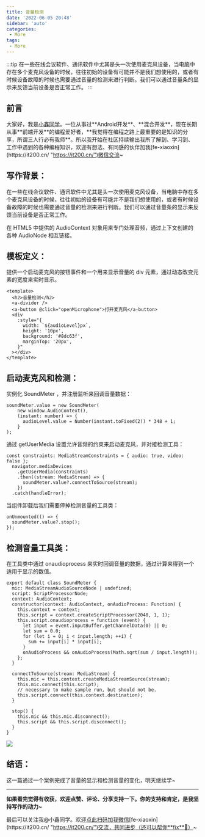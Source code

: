 ```yaml
---
title: 音量检测
date: '2022-06-05 20:48'
sidebar: 'auto'
categories:
 - More
tags:
 - More
---
```


:::tip
在一些在线会议软件、通讯软件中尤其是头一次使用麦克风设备，当电脑中存在多个麦克风设备的时候，往往初始的设备有可能并不是我们想使用的，或者有时候设备故障的时候也需要通过音量的检测来进行判断。我们可以通过音量条的显示来反馈当前设备是否正常工作。
:::

<!-- more -->

## 前言

大家好，我是[小鑫同学](https://it200.cn/ "https://it200.cn/")。一位从事过**Android开发**、**混合开发**，现在长期从事**前端开发**的编程爱好者，**我觉得在编程之路上最重要的是知识的分享，所谓三人行必有我师**。所以我开始在社区持续输出我所了解到、学习到、工作中遇到的各种编程知识，欢迎有想法、有同感的伙伴加我[fe-xiaoxin](https://it200.cn/ "https://it200.cn/")微信交流~

## 写作背景：

在一些在线会议软件、通讯软件中尤其是头一次使用麦克风设备，当电脑中存在多个麦克风设备的时候，往往初始的设备有可能并不是我们想使用的，或者有时候设备故障的时候也需要通过音量的检测来进行判断。我们可以通过音量条的显示来反馈当前设备是否正常工作。

在 HTML5 中提供的 AudioContext 对象用来专门处理音频，通过上下文创建的各种 AudioNode 相互链接。

## 模板定义：

提供一个启动麦克风的按钮事件和一个用来显示音量的 div 元素，通过动态改变元素的宽度来实时显示。

```
<template>
  <h2>音量检测</h2>
  <a-divider />
  <a-button @click="openMicrophone">打开麦克风</a-button>
  <div
    :style="{
      width: `${audioLevel}px`,
      height: '10px',
      background: '#8dc63f',
      marginTop: '20px',
    }"
  ></div>
</template>
```

## 启动麦克风和检测：

实例化 SoundMeter ，并注册监听来回调音量数据：

```
soundMeter.value = new SoundMeter(
    new window.AudioContext(),
    (instant: number) => {
      audioLevel.value = Number(instant.toFixed(2)) * 348 + 1;
    }
);
```

通过 getUserMedia 设置允许音频的约束来启动麦克风，并对接检测工具：

```
const constraints: MediaStreamConstraints = { audio: true, video: false };
  navigator.mediaDevices
    .getUserMedia(constraints)
    .then((stream: MediaStream) => {
      soundMeter.value?.connectToSource(stream);
    })
  .catch(handleError);
```

当组件卸载后我们需要停掉检测音量的工具类：

```
onUnmounted(() => {
  soundMeter.value?.stop();
});
```

## 检测音量工具类：

在工具类中通过 onaudioprocess 来实时回调音量的数据，通过计算来得到一个适用于显示的数值。

```
export default class SoundMeter {
  mic: MediaStreamAudioSourceNode | undefined;
  script: ScriptProcessorNode;
  context: AudioContext;
  constructor(context: AudioContext, onAudioProcess: Function) {
    this.context = context;
    this.script = context.createScriptProcessor(2048, 1, 1);
    this.script.onaudioprocess = function (event) {
      let input = event.inputBuffer.getChannelData(0) || 0;
      let sum = 0.0;
      for (let i = 0; i < input.length; ++i) {
        sum += input[i] * input[i];
      }
      onAudioProcess && onAudioProcess(Math.sqrt(sum / input.length));
    };
  }

  connectToSource(stream: MediaStream) {
    this.mic = this.context.createMediaStreamSource(stream);
    this.mic.connect(this.script);
    // necessary to make sample run, but should not be.
    this.script.connect(this.context.destination);
  }

  stop() {
    this.mic && this.mic.disconnect();
    this.script && this.script.disconnect();
  }
}
```

![](https://p3-juejin.byteimg.com/tos-cn-i-k3u1fbpfcp/f27e5f8f18fb4d368ca31dca6cd8c42d~tplv-k3u1fbpfcp-zoom-1.image)

## 结语：

这一篇通过一个案例完成了音量的显示和检测音量的变化，明天继续学~

* * *

**如果看完觉得有收获，欢迎点赞、评论、分享支持一下。你的支持和肯定，是我坚持写作的动力~**

最后可以关注我@小鑫同学。欢迎[点此扫码加我微信](https://it200.cn/ "https://it200.cn/")[fe-xiaoxin](https://it200.cn/ "https://it200.cn/")交流，共同进步（还可以帮你**fix**🐛）~
